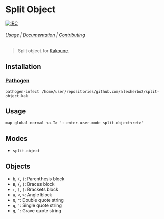 # Split Object

[![IRC][IRC Badge]][IRC]

###### [Usage](#usage) | [Documentation](#modes) | [Contributing](CONTRIBUTING)

> Split object for [Kakoune].

## Installation

### [Pathogen]

``` kak
pathogen-infect /home/user/repositories/github.com/alexherbo2/split-object.kak
```

## Usage

``` kak
map global normal <a-I> ': enter-user-mode split-object<ret>'
```

## Modes

- `split-object`

## Objects

- `b`, `(`, `)`: Parenthesis block
- `B`, `{`, `}`: Braces block
- `r`, `[`, `]`: Brackets block
- `a`, `<`, `>`: Angle block
- `Q`, `"`: Double quote string
- `q`, `'`: Single quote string
- `g`, `` ` ``: Grave quote string

[Kakoune]: https://kakoune.org
[IRC]: https://webchat.freenode.net?channels=kakoune
[IRC Badge]: https://img.shields.io/badge/IRC-%23kakoune-blue.svg
[Pathogen]: https://github.com/alexherbo2/pathogen.kak
